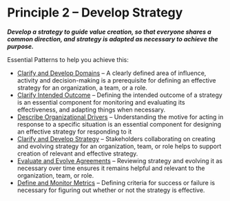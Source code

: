 [:menu-title]: # "Develop Strategy"

# Principle 2 – Develop Strategy


**_Develop a strategy to guide value creation, so that everyone shares a common direction, and strategy is adapted as necessary to achieve the purpose._**

Essential Patterns to help you achieve this:

-   [Clarify and Develop Domains](section:clarify-and-develop-domains) – A clearly defined area of influence, activity and decision-making is a prerequisite for defining an effective strategy for an organization, a team, or a role.
-   [Clarify Intended Outcome](section:clarify-intended-outcome) – Defining the intended outcome of a strategy is an essential component for monitoring and evaluating its effectiveness, and adapting things when necessary.
-   [Describe Organizational Drivers](section:describe-organizational-drivers) – Understanding the motive for acting in response to a specific situation is an essential component for designing an effective strategy for responding to it 
-   [Clarify and Develop Strategy](section:clarify-and-develop-strategy) – Stakeholders collaborating on creating and evolving strategy for an organization, team, or role helps to support creation of relevant and effective strategy.
-   [Evaluate and Evolve Agreements](section:evaluate-and-evolve-agreements) – Reviewing strategy and evolving it as necessary over time ensures it remains helpful and relevant to the organization, team, or role.
-   [Define and Monitor Metrics](section:define-and-monitor-metrics) – Defining criteria for success or failure is necessary for figuring out whether or not the strategy is effective.
